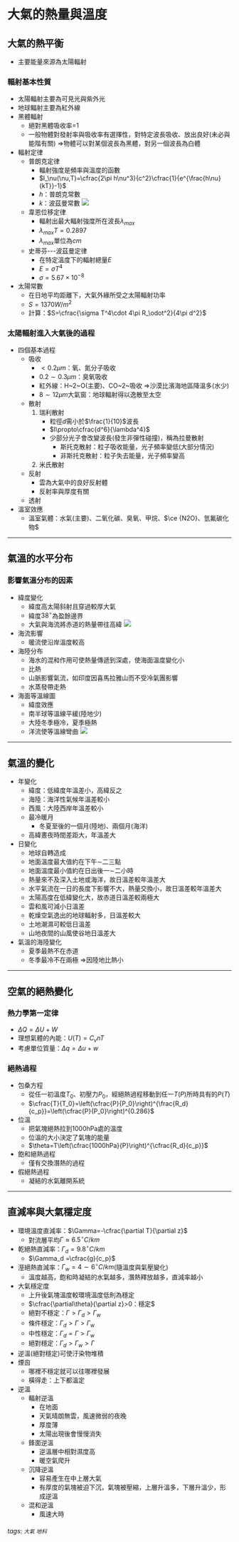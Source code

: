 # 大氣的熱量與溫度

## 大氣的熱平衡
* 主要能量來源為太陽輻射

### 輻射基本性質
* 太陽輻射主要為可見光與紫外光
* 地球輻射主要為紅外線
* 黑體輻射
    * 絕對黑體吸收率=1
    * 一般物體對發射率與吸收率有選擇性，對特定波長吸收、放出良好(未必與能階有關)
      $\Rightarrow$物體可以對某個波長為黑體，對另一個波長為白體
* 輻射定律 
    * 普朗克定律
        * 輻射強度是頻率與溫度的函數
        * $I_\nu(\nu,T)=\cfrac{2\pi h\nu^3}{c^2}\cfrac{1}{e^{\frac{h\nu}{kT}}-1}$
        * $h$：普朗克常數
        * $k$：波茲曼常數
          ![](https://i.imgur.com/bM5xdiq.png)
    * 韋恩位移定律
        * 輻射出最大輻射強度所在波長$\lambda_{max}$
        * $\lambda_{max}T=0.2897$
        * $\lambda_{max}$單位為$cm$
    * 史蒂芬---波茲曼定律
        * 在特定溫度下的輻射總量$E$
        * $E=\sigma T^4$
        * $\sigma=5.67\times 10^{-8}$
* 太陽常數
    * 在日地平均距離下，大氣外緣所受之太陽輻射功率
    * $S=1370W/m^2$
    * 計算：$S=\cfrac{\sigma T^4\cdot 4\pi R_\odot^2}{4\pi d^2}$
 
### 太陽輻射進入大氣後的過程
* 四個基本過程
    * 吸收
        * $<0.2\mu m$：氧、氮分子吸收
        * $0.2\sim0.3\mu m$：臭氧吸收
        * 紅外線：H~2~O(主要)、CO~2~吸收
          $\Rightarrow$沙漠比濱海地區降溫多(水少)
        * $8\sim 12\mu m$大氣窗：地球輻射得以逸散至太空
    * 散射
        1. 瑞利散射
            * 粒徑$d$需小於$\frac{1}{10}$波長
            * $I\propto\cfrac{d^6}{\lambda^4}$
            * 少部分光子會改變波長(發生非彈性碰撞)，稱為拉曼散射
                * 斯托克散射：粒子吸收能量，光子頻率變低(大部分情況)
                * 非斯托克散射：粒子失去能量，光子頻率變高
        2. 米氏散射
    * 反射
        * 雲為大氣中的良好反射體
        * 反射率與厚度有關
    * 透射
* 溫室效應
    * 溫室氣體：水氣(主要)、二氧化碳、臭氧、甲烷、$\ce {N2O}、氫氟碳化物$


---


## 氣溫的水平分布

### 影響氣溫分布的因素
* 緯度變化
    * 緯度高太陽斜射且穿過較厚大氣
    * 緯度$38^\circ$為盈餘邊界
    * 大氣與海流將赤道的熱量帶往高緯
      ![](https://i.imgur.com/N3RJKDj.jpg)
* 海流影響
    * 暖流使沿岸溫度較高
* 海陸分布
    * 海水的混和作用可使熱量傳遞到深處，使海面溫度變化小
    * 比熱
    * 山脈影響氣流，如印度因喜馬拉雅山而不受冷氣團影響
    * 水蒸發帶走熱
* 海面等溫線圖
    * 緯度效應
    * 南半球等溫線平緩(陸地少)
    * 大陸冬季極冷，夏季極熱
    * 洋流使等溫線彎曲
      ![](https://i.imgur.com/2maQDO8.png)


---


## 氣溫的變化
* 年變化
    * 緯度：低緯度年溫差小，高緯反之
    * 海陸：海洋性氣候年溫差較小
    * 西風：大陸西岸年溫差較小
    * 最冷暖月
        * 冬夏至後的一個月(陸地)、兩個月(海洋)
    * 高緯晝夜時間差距大，年溫差大
* 日變化
    * 地球自轉造成
    * 地面溫度最大值約在下午$\sim$二三點
    * 地面溫度最小值約在日出後一$\sim$二小時
    * 熱量來不及深入土地或海洋，故日溫差較年溫差大
    * 水平氣流在一日的長度下影響不大，熱量交換小，故日溫差較年溫差大
    * 太陽高度在低緯變化大，故赤道日溫差較兩極大
    * 雲和風可減小日溫差
    * 乾燥空氣逸出的地球輻射多，日溫差較大
    * 土地潮濕可較低日溫差
    * 山地夜間的山風使谷地日溫差大
* 氣溫的海陸變化
    * 夏季最熱不在赤道
    * 冬季最冷不在兩極
      $\Rightarrow$因陸地比熱小


---


## 空氣的絕熱變化

### 熱力學第一定律
* $\Delta Q =\Delta U + W$
* 理想氣體的內能：$U(T)=C_vnT$
* 考慮單位質量：$\Delta q =\Delta u + w$

### 絕熱過程
* 包桑方程
    * 從任一初溫度$T_0$、初壓力$P_0$，經絕熱過程移動到任一$T$($P$)所時具有的$P$($T$)
    * $\cfrac{T}{T_0}=\left(\cfrac{P}{P_0}\right)^{\frac{R_d}{c_p}}=\left(\cfrac{P}{P_0}\right)^{0.286}$
* 位溫
    * 把氣塊絕熱拉到1000hPa處的溫度
    * 位溫的大小決定了氣塊的能量
    * $\theta=T\left(\cfrac{1000hPa}{P}\right)^{\cfrac{R_d}{c_p}}$
* 飽和絕熱過程
    * 僅有交換潛熱的過程
* 假絕熱過程
    * 凝結的水氣離開系統


---


## 直減率與大氣穩定度
* 環境溫度直減率：$\Gamma=-\cfrac{\partial T}{\partial z}$
    * 對流層平均$\Gamma\approx6.5^\circ C/km$
* 乾絕熱直減率：$\Gamma_d=9.8^\circ C/km$
    * $\Gamma_d =\cfrac{g}{c_p}$
* 溼絕熱直減率：$\Gamma_w=4\sim6^\circ C/km$(隨溫度與氣壓變化)
    * 溫度越高，飽和時凝結的水氣越多，潛熱釋放越多，直減率越小
* 大氣穩定度
    * 上升後氣塊溫度較環境溫度低則為穩定
    * $\cfrac{\partial\theta}{\partial z}>0：穩定$
    * 絕對不穩定：$\Gamma>\Gamma_d>\Gamma_w$
    * 條件穩定：$\Gamma_d>\Gamma>\Gamma_w$
    * 中性穩定：$\Gamma_d=\Gamma>\Gamma_w$
    * 絕對穩定：$\Gamma_d>\Gamma_w>\Gamma$ 
* 逆溫(絕對穩定)可使汙染物堆積
* 煙囪
    * 哪裡不穩定就可以往哪裡發展
    * 橫得走：上下都溫定
* 逆溫
    * 輻射逆溫
        * 在地面
        * 天氣晴朗無雲，風速微弱的夜晚
        * 厚度薄
        * 太陽出現後會慢慢消失
    * 鋒面逆溫
        * 逆溫層中相對濕度高
        * 暖空氣爬升
    * 沉降逆溫
        * 容易產生在中上層大氣
        * 有厚度的氣塊被迫下沉，氣塊被壓縮，上層升溫多，下層升溫少，形成逆溫
    * 混和逆溫
        * 風速大時

###### tags: `大氣` `地科`